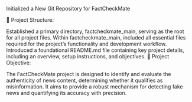 Initialized a New Git Repository for FactCheckMate

📂 Project Structure:

Established a primary directory, factcheckmate_main, serving as the root for all project files.
Within factcheckmate_main, included all essential files required for the project’s functionality and development workflow.
Introduced a foundational README.md file containing key project details, including an overview, setup instructions, and objectives.
🎯 Project Objective:

The FactCheckMate project is designed to identify and evaluate the authenticity of news content, determining whether it qualifies as misinformation. It aims to provide a robust mechanism for detecting fake news and quantifying its accuracy with precision. 
